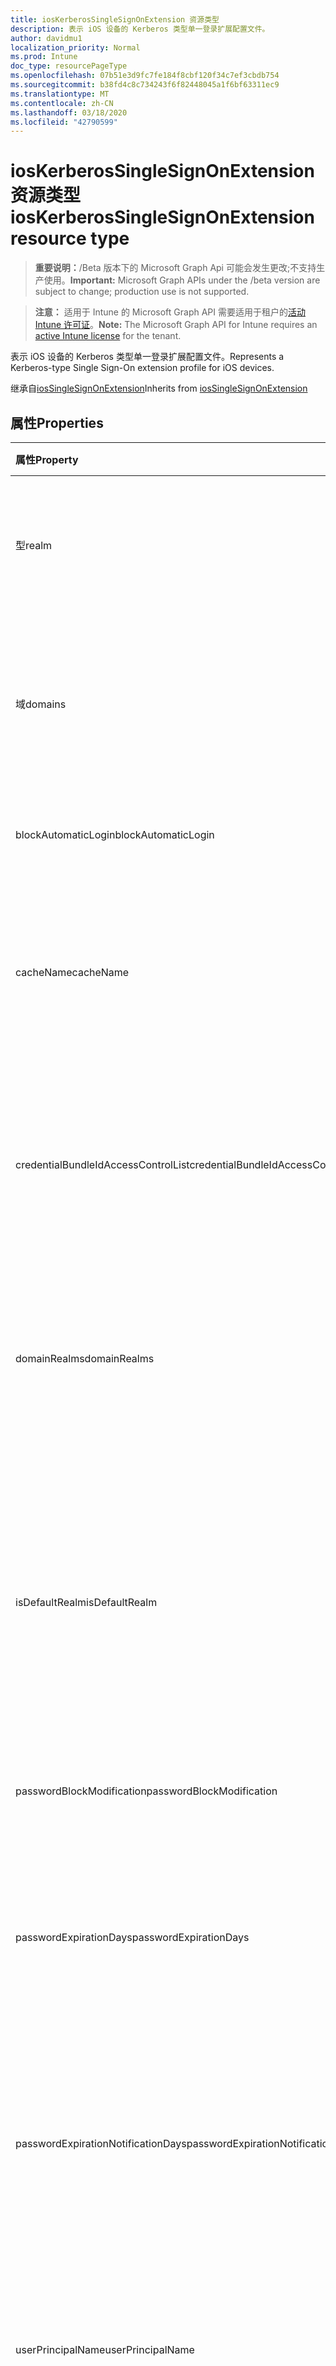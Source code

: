 ```yaml
---
title: iosKerberosSingleSignOnExtension 资源类型
description: 表示 iOS 设备的 Kerberos 类型单一登录扩展配置文件。
author: davidmu1
localization_priority: Normal
ms.prod: Intune
doc_type: resourcePageType
ms.openlocfilehash: 07b51e3d9fc7fe184f8cbf120f34c7ef3cbdb754
ms.sourcegitcommit: b38fd4c8c734243f6f82448045a1f6bf63311ec9
ms.translationtype: MT
ms.contentlocale: zh-CN
ms.lasthandoff: 03/18/2020
ms.locfileid: "42790599"
---
```

# <a name="ioskerberossinglesignonextension-resource-type"></a><span data-ttu-id="34858-103">iosKerberosSingleSignOnExtension 资源类型</span><span class="sxs-lookup"><span data-stu-id="34858-103">iosKerberosSingleSignOnExtension resource type</span></span>

> <span data-ttu-id="34858-104">**重要说明：**/Beta 版本下的 Microsoft Graph Api 可能会发生更改;不支持生产使用。</span><span class="sxs-lookup"><span data-stu-id="34858-104">**Important:** Microsoft Graph APIs under the /beta version are subject to change; production use is not supported.</span></span>

> <span data-ttu-id="34858-105">**注意：** 适用于 Intune 的 Microsoft Graph API 需要适用于租户的[活动 Intune 许可证](https://go.microsoft.com/fwlink/?linkid=839381)。</span><span class="sxs-lookup"><span data-stu-id="34858-105">**Note:** The Microsoft Graph API for Intune requires an [active Intune license](https://go.microsoft.com/fwlink/?linkid=839381) for the tenant.</span></span>

<span data-ttu-id="34858-106">表示 iOS 设备的 Kerberos 类型单一登录扩展配置文件。</span><span class="sxs-lookup"><span data-stu-id="34858-106">Represents a Kerberos-type Single Sign-On extension profile for iOS devices.</span></span>


<span data-ttu-id="34858-107">继承自[iosSingleSignOnExtension](../resources/intune-deviceconfig-iossinglesignonextension.md)</span><span class="sxs-lookup"><span data-stu-id="34858-107">Inherits from [iosSingleSignOnExtension](../resources/intune-deviceconfig-iossinglesignonextension.md)</span></span>

## <a name="properties"></a><span data-ttu-id="34858-108">属性</span><span class="sxs-lookup"><span data-stu-id="34858-108">Properties</span></span>
|<span data-ttu-id="34858-109">属性</span><span class="sxs-lookup"><span data-stu-id="34858-109">Property</span></span>|<span data-ttu-id="34858-110">类型</span><span class="sxs-lookup"><span data-stu-id="34858-110">Type</span></span>|<span data-ttu-id="34858-111">说明</span><span class="sxs-lookup"><span data-stu-id="34858-111">Description</span></span>|
|:---|:---|:---|
|<span data-ttu-id="34858-112">型</span><span class="sxs-lookup"><span data-stu-id="34858-112">realm</span></span>|<span data-ttu-id="34858-113">String</span><span class="sxs-lookup"><span data-stu-id="34858-113">String</span></span>|<span data-ttu-id="34858-114">获取或设置此配置文件的区分大小写的领域名称。</span><span class="sxs-lookup"><span data-stu-id="34858-114">Gets or sets the case-sensitive realm name for this profile.</span></span>|
|<span data-ttu-id="34858-115">域</span><span class="sxs-lookup"><span data-stu-id="34858-115">domains</span></span>|<span data-ttu-id="34858-116">String collection</span><span class="sxs-lookup"><span data-stu-id="34858-116">String collection</span></span>|<span data-ttu-id="34858-117">获取或设置应用程序扩展为其执行 SSO 的主机名或域名的列表。</span><span class="sxs-lookup"><span data-stu-id="34858-117">Gets or sets a list of hosts or domain names for which the app extension performs SSO.</span></span>|
|<span data-ttu-id="34858-118">blockAutomaticLogin</span><span class="sxs-lookup"><span data-stu-id="34858-118">blockAutomaticLogin</span></span>|<span data-ttu-id="34858-119">布尔值</span><span class="sxs-lookup"><span data-stu-id="34858-119">Boolean</span></span>|<span data-ttu-id="34858-120">启用或禁用密钥链用法。</span><span class="sxs-lookup"><span data-stu-id="34858-120">Enables or disables Keychain usage.</span></span>|
|<span data-ttu-id="34858-121">cacheName</span><span class="sxs-lookup"><span data-stu-id="34858-121">cacheName</span></span>|<span data-ttu-id="34858-122">String</span><span class="sxs-lookup"><span data-stu-id="34858-122">String</span></span>|<span data-ttu-id="34858-123">获取或设置要用于此配置文件的 Kerberos 缓存的通用安全服务名称。</span><span class="sxs-lookup"><span data-stu-id="34858-123">Gets or sets the Generic Security Services name of the Kerberos cache to use for this profile.</span></span>|
|<span data-ttu-id="34858-124">credentialBundleIdAccessControlList</span><span class="sxs-lookup"><span data-stu-id="34858-124">credentialBundleIdAccessControlList</span></span>|<span data-ttu-id="34858-125">String collection</span><span class="sxs-lookup"><span data-stu-id="34858-125">String collection</span></span>|<span data-ttu-id="34858-126">获取或设置允许访问 Kerberos 票证授予票证的应用捆绑包 Id 的列表。</span><span class="sxs-lookup"><span data-stu-id="34858-126">Gets or sets a list of app Bundle IDs allowed to access the Kerberos Ticket Granting Ticket.</span></span>|
|<span data-ttu-id="34858-127">domainRealms</span><span class="sxs-lookup"><span data-stu-id="34858-127">domainRealms</span></span>|<span data-ttu-id="34858-128">String collection</span><span class="sxs-lookup"><span data-stu-id="34858-128">String collection</span></span>|<span data-ttu-id="34858-129">获取或设置自定义域领域映射的领域列表。</span><span class="sxs-lookup"><span data-stu-id="34858-129">Gets or sets a list of realms for custom domain-realm mapping.</span></span> <span data-ttu-id="34858-130">领域区分大小写。</span><span class="sxs-lookup"><span data-stu-id="34858-130">Realms are case sensitive.</span></span>|
|<span data-ttu-id="34858-131">isDefaultRealm</span><span class="sxs-lookup"><span data-stu-id="34858-131">isDefaultRealm</span></span>|<span data-ttu-id="34858-132">布尔值</span><span class="sxs-lookup"><span data-stu-id="34858-132">Boolean</span></span>|<span data-ttu-id="34858-133">如果为 true，则将选择此配置文件的领域作为默认领域。</span><span class="sxs-lookup"><span data-stu-id="34858-133">When true, this profile's realm will be selected as the default.</span></span> <span data-ttu-id="34858-134">如果配置了多个 Kerberos 类型配置文件，则必须执行此步骤。</span><span class="sxs-lookup"><span data-stu-id="34858-134">Necessary if multiple Kerberos-type profiles are configured.</span></span>|
|<span data-ttu-id="34858-135">passwordBlockModification</span><span class="sxs-lookup"><span data-stu-id="34858-135">passwordBlockModification</span></span>|<span data-ttu-id="34858-136">布尔值</span><span class="sxs-lookup"><span data-stu-id="34858-136">Boolean</span></span>|<span data-ttu-id="34858-137">启用或禁用密码更改。</span><span class="sxs-lookup"><span data-stu-id="34858-137">Enables or disables password changes.</span></span>|
|<span data-ttu-id="34858-138">passwordExpirationDays</span><span class="sxs-lookup"><span data-stu-id="34858-138">passwordExpirationDays</span></span>|<span data-ttu-id="34858-139">Int32</span><span class="sxs-lookup"><span data-stu-id="34858-139">Int32</span></span>|<span data-ttu-id="34858-140">替代默认密码到期天数（天）。</span><span class="sxs-lookup"><span data-stu-id="34858-140">Overrides the default password expiration in days.</span></span> <span data-ttu-id="34858-141">对于大多数域，此值是自动计算的。</span><span class="sxs-lookup"><span data-stu-id="34858-141">For most domains, this value is calculated automatically.</span></span>|
|<span data-ttu-id="34858-142">passwordExpirationNotificationDays</span><span class="sxs-lookup"><span data-stu-id="34858-142">passwordExpirationNotificationDays</span></span>|<span data-ttu-id="34858-143">Int32</span><span class="sxs-lookup"><span data-stu-id="34858-143">Int32</span></span>|<span data-ttu-id="34858-144">获取或设置通知用户其密码将到期的天数（默认值为15）。</span><span class="sxs-lookup"><span data-stu-id="34858-144">Gets or sets the number of days until the user is notified that their password will expire (default is 15).</span></span>|
|<span data-ttu-id="34858-145">userPrincipalName</span><span class="sxs-lookup"><span data-stu-id="34858-145">userPrincipalName</span></span>|<span data-ttu-id="34858-146">String</span><span class="sxs-lookup"><span data-stu-id="34858-146">String</span></span>|<span data-ttu-id="34858-147">获取或设置要用于此配置文件的原理用户名。</span><span class="sxs-lookup"><span data-stu-id="34858-147">Gets or sets the principle user name to use for this profile.</span></span> <span data-ttu-id="34858-148">不需要包含领域名称。</span><span class="sxs-lookup"><span data-stu-id="34858-148">The realm name does not need to be included.</span></span>|
|<span data-ttu-id="34858-149">passwordRequireActiveDirectoryComplexity</span><span class="sxs-lookup"><span data-stu-id="34858-149">passwordRequireActiveDirectoryComplexity</span></span>|<span data-ttu-id="34858-150">布尔值</span><span class="sxs-lookup"><span data-stu-id="34858-150">Boolean</span></span>|<span data-ttu-id="34858-151">启用或禁用密码是否必须符合 Active Directory 的复杂性要求。</span><span class="sxs-lookup"><span data-stu-id="34858-151">Enables or disables whether passwords must meet Active Directory's complexity requirements.</span></span>|
|<span data-ttu-id="34858-152">passwordPreviousPasswordBlockCount</span><span class="sxs-lookup"><span data-stu-id="34858-152">passwordPreviousPasswordBlockCount</span></span>|<span data-ttu-id="34858-153">Int32</span><span class="sxs-lookup"><span data-stu-id="34858-153">Int32</span></span>|<span data-ttu-id="34858-154">获取或设置要阻止的以前密码的数目。</span><span class="sxs-lookup"><span data-stu-id="34858-154">Gets or sets the number of previous passwords to block.</span></span>|
|<span data-ttu-id="34858-155">passwordMinimumLength</span><span class="sxs-lookup"><span data-stu-id="34858-155">passwordMinimumLength</span></span>|<span data-ttu-id="34858-156">Int32</span><span class="sxs-lookup"><span data-stu-id="34858-156">Int32</span></span>|<span data-ttu-id="34858-157">获取或设置密码的最小长度。</span><span class="sxs-lookup"><span data-stu-id="34858-157">Gets or sets the minimum length of a password.</span></span>|
|<span data-ttu-id="34858-158">passwordMinimumAgeDays</span><span class="sxs-lookup"><span data-stu-id="34858-158">passwordMinimumAgeDays</span></span>|<span data-ttu-id="34858-159">Int32</span><span class="sxs-lookup"><span data-stu-id="34858-159">Int32</span></span>|<span data-ttu-id="34858-160">获取或设置用户可以再次更改密码之前的最小天数。</span><span class="sxs-lookup"><span data-stu-id="34858-160">Gets or sets the minimum number of days until a user can change their password again.</span></span>|
|<span data-ttu-id="34858-161">passwordRequirementsDescription</span><span class="sxs-lookup"><span data-stu-id="34858-161">passwordRequirementsDescription</span></span>|<span data-ttu-id="34858-162">String</span><span class="sxs-lookup"><span data-stu-id="34858-162">String</span></span>|<span data-ttu-id="34858-163">获取或设置密码复杂性要求的说明。</span><span class="sxs-lookup"><span data-stu-id="34858-163">Gets or sets a description of the password complexity requirements.</span></span>|
|<span data-ttu-id="34858-164">requireUserPresence</span><span class="sxs-lookup"><span data-stu-id="34858-164">requireUserPresence</span></span>|<span data-ttu-id="34858-165">布尔值</span><span class="sxs-lookup"><span data-stu-id="34858-165">Boolean</span></span>|<span data-ttu-id="34858-166">获取或设置是否需要通过触摸 ID、面孔 ID 或密码进行身份验证以访问密钥链条目。</span><span class="sxs-lookup"><span data-stu-id="34858-166">Gets or sets whether to require authentication via Touch ID, Face ID, or a passcode to access the keychain entry.</span></span>|
|<span data-ttu-id="34858-167">activeDirectorySiteCode</span><span class="sxs-lookup"><span data-stu-id="34858-167">activeDirectorySiteCode</span></span>|<span data-ttu-id="34858-168">String</span><span class="sxs-lookup"><span data-stu-id="34858-168">String</span></span>|<span data-ttu-id="34858-169">获取或设置 Active Directory 站点。</span><span class="sxs-lookup"><span data-stu-id="34858-169">Gets or sets the Active Directory site.</span></span>|
|<span data-ttu-id="34858-170">passwordEnableLocalSync</span><span class="sxs-lookup"><span data-stu-id="34858-170">passwordEnableLocalSync</span></span>|<span data-ttu-id="34858-171">布尔值</span><span class="sxs-lookup"><span data-stu-id="34858-171">Boolean</span></span>|<span data-ttu-id="34858-172">启用或禁用密码同步。</span><span class="sxs-lookup"><span data-stu-id="34858-172">Enables or disables password syncing.</span></span> <span data-ttu-id="34858-173">这不会影响使用 macOS 上的移动帐户登录的用户。</span><span class="sxs-lookup"><span data-stu-id="34858-173">This won't affect users logged in with a mobile account on macOS.</span></span>|
|<span data-ttu-id="34858-174">blockActiveDirectorySiteAutoDiscovery</span><span class="sxs-lookup"><span data-stu-id="34858-174">blockActiveDirectorySiteAutoDiscovery</span></span>|<span data-ttu-id="34858-175">布尔值</span><span class="sxs-lookup"><span data-stu-id="34858-175">Boolean</span></span>|<span data-ttu-id="34858-176">启用或禁用 Kerberos 扩展是否可以自动确定其站点名称。</span><span class="sxs-lookup"><span data-stu-id="34858-176">Enables or disables whether the Kerberos extension can automatically determine its site name.</span></span>|
|<span data-ttu-id="34858-177">passwordChangeUrl</span><span class="sxs-lookup"><span data-stu-id="34858-177">passwordChangeUrl</span></span>|<span data-ttu-id="34858-178">String</span><span class="sxs-lookup"><span data-stu-id="34858-178">String</span></span>|<span data-ttu-id="34858-179">获取或设置用户启动密码更改时将发送到的 URL。</span><span class="sxs-lookup"><span data-stu-id="34858-179">Gets or sets the URL that the user will be sent to when they initiate a password change.</span></span>|

## <a name="relationships"></a><span data-ttu-id="34858-180">关系</span><span class="sxs-lookup"><span data-stu-id="34858-180">Relationships</span></span>
<span data-ttu-id="34858-181">无</span><span class="sxs-lookup"><span data-stu-id="34858-181">None</span></span>

## <a name="json-representation"></a><span data-ttu-id="34858-182">JSON 表示形式</span><span class="sxs-lookup"><span data-stu-id="34858-182">JSON Representation</span></span>
<span data-ttu-id="34858-183">下面是资源的 JSON 表示形式。</span><span class="sxs-lookup"><span data-stu-id="34858-183">Here is a JSON representation of the resource.</span></span>
<!-- {
  "blockType": "resource",
  "@odata.type": "microsoft.graph.iosKerberosSingleSignOnExtension"
}
-->
``` json
{
  "@odata.type": "#microsoft.graph.iosKerberosSingleSignOnExtension",
  "realm": "String",
  "domains": [
    "String"
  ],
  "blockAutomaticLogin": true,
  "cacheName": "String",
  "credentialBundleIdAccessControlList": [
    "String"
  ],
  "domainRealms": [
    "String"
  ],
  "isDefaultRealm": true,
  "passwordBlockModification": true,
  "passwordExpirationDays": 1024,
  "passwordExpirationNotificationDays": 1024,
  "userPrincipalName": "String",
  "passwordRequireActiveDirectoryComplexity": true,
  "passwordPreviousPasswordBlockCount": 1024,
  "passwordMinimumLength": 1024,
  "passwordMinimumAgeDays": 1024,
  "passwordRequirementsDescription": "String",
  "requireUserPresence": true,
  "activeDirectorySiteCode": "String",
  "passwordEnableLocalSync": true,
  "blockActiveDirectorySiteAutoDiscovery": true,
  "passwordChangeUrl": "String"
}
```



